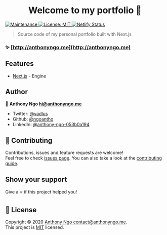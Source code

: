 <h1 align="center">Welcome to my portfolio 👋</h1>
<p>
  <a href="https://github.com/ngoantho/ngoanthohub.io/graphs/commit-activity" target="_blank">
    <img alt="Maintenance" src="https://img.shields.io/badge/Maintained%3F-yes-green.svg" />
  </a>
  <a href="https://github.com/ngoantho/ngoanthohub.io/blob/master/LICENSE" target="_blank">
    <img alt="License: MIT" src="https://img.shields.io/github/license/ngoantho/portfolio" />
  </a>
  <a href="" target="_blank">
    <img alt="Netlify Status" src="https://api.netlify.com/api/v1/badges/5b53bef7-3b77-4226-b2d1-e2d4c7eace9e/deploy-status"/>
  </a>
  
  > Source code of my personal portfolio built with Next.js
  
  ### ✨ [http://anthonyngo.me](http://anthonyngo.me)
  
  ## Features
  - [Next.js](//nextjs.org) - Engine
  
  ## Author

👤 **Anthony Ngo <hi@anthonyngo.me>**

- Twitter: [@vadlus](https://twitter.com/@vadlus)
- Github: [@ngoantho](https://github.com/ngoantho)
- LinkedIn: [@anthony-ngo-053b0a194](https://linkedin.com/in/anthony-ngo-053b0a194)

## 🤝 Contributing

Contributions, issues and feature requests are welcome!<br />Feel free to check [issues page](https://github.com/ngoantho/portfolio/issues). You can also take a look at the [contributing guide]().

## Show your support

Give a ⭐️ if this project helped you!

## 📝 License

Copyright © 2020 [Anthony Ngo <contact@anthonyngo.me>](https://github.com/ngoantho).<br />
This project is [MIT](https://github.com/ngoantho/ngoanthohub.io/blob/master/LICENSE) licensed.

</p>
